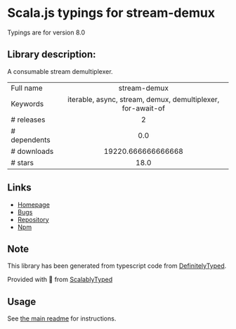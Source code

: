 
# Scala.js typings for stream-demux

Typings are for version 8.0

## Library description:
A consumable stream demultiplexer.

|                    |                 |
| ------------------ | :-------------: |
| Full name          | stream-demux |
| Keywords           | iterable, async, stream, demux, demultiplexer, for-await-of |
| # releases         | 2 |
| # dependents       | 0.0 |
| # downloads        | 19220.666666666668 |
| # stars            | 18.0 |

## Links
- [Homepage](https://github.com/SocketCluster/stream-demux#readme)
- [Bugs](https://github.com/SocketCluster/stream-demux/issues)
- [Repository](https://github.com/SocketCluster/stream-demux)
- [Npm](https://www.npmjs.com/package/stream-demux)
    


## Note
This library has been generated from typescript code from [DefinitelyTyped](https://definitelytyped.org).

Provided with :purple_heart: from [ScalablyTyped](https://github.com/oyvindberg/ScalablyTyped)

## Usage
See [the main readme](../../readme.md) for instructions.


